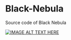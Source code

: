 # Black-Nebula
Source code of Black Nebula

[![IMAGE ALT TEXT HERE](https://img.youtube.com/vi/ZU7nIEHmQ_8/0.jpg)](https://www.youtube.com/watch?v=ZU7nIEHmQ_8)
